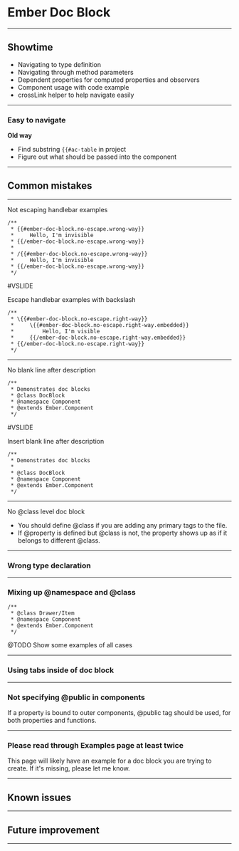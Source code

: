 # Ember Doc Block

---

## Showtime

* Navigating to type definition
* Navigating through method parameters
* Dependent properties for computed properties and observers
* Component usage with code example
* crossLink helper to help navigate easily

---

### Easy to navigate

**Old way**

- Find substring `{{#ac-table` in project
- Figure out what should be passed into the component

---

## Common mistakes

---

Not escaping handlebar examples

```
/**
 * {{#ember-doc-block.no-escape.wrong-way}}
 *     Hello, I'm invisible
 * {{/ember-doc-block.no-escape.wrong-way}}
 *
 * /{{#ember-doc-block.no-escape.wrong-way}}
 *     Hello, I'm invisible
 * {{/ember-doc-block.no-escape.wrong-way}}
 */
```

#VSLIDE

Escape handlebar examples with backslash

```
/**
 * \{{#ember-doc-block.no-escape.right-way}}
 *     \{{#ember-doc-block.no-escape.right-way.embedded}}
 *         Hello, I'm visible
 *     {{/ember-doc-block.no-escape.right-way.embedded}}
 * {{/ember-doc-block.no-escape.right-way}}
 */
```

---

No blank line after description

```
/**
 * Demonstrates doc blocks
 * @class DocBlock
 * @namespace Component
 * @extends Ember.Component
 */
```

#VSLIDE

Insert blank line after description

```
/**
 * Demonstrates doc blocks
 *
 * @class DocBlock
 * @namespace Component
 * @extends Ember.Component
 */
```

---

No @class level doc block

* You should define @class if you are adding any primary tags to the file.
* If @property is defined but @class is not, the property shows up as if it belongs
to different @class.

---

### Wrong type declaration

---

### Mixing up @namespace and @class

```
/**
 * @class Drawer/Item
 * @namespace Component
 * @extends Ember.Component
 */
```

@TODO Show some examples of all cases

---

### Using tabs inside of doc block

---

### Not specifying @public in components

If a property is bound to outer components, @public tag should be used, for both
properties and functions.

---

### Please read through Examples page at least twice

This page will likely have an example for a doc block you are trying to create.
If it's missing, please let me know.

---

## Known issues

---

## Future improvement

---
